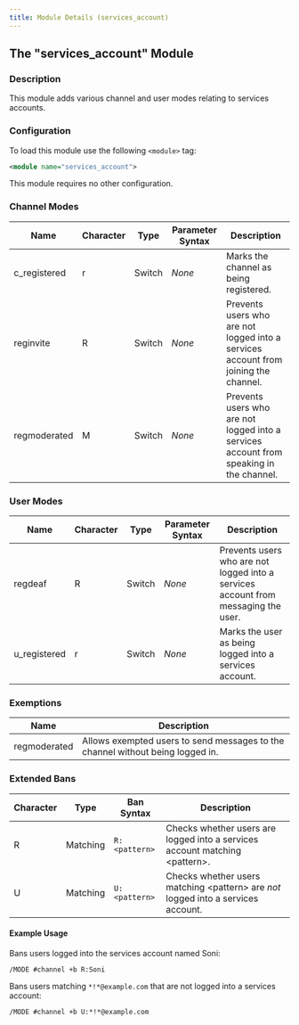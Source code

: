 ```yaml
---
title: Module Details (services_account)
---
```


## The "services_account" Module

### Description

This module adds various channel and user modes relating to services accounts.

### Configuration

To load this module use the following `<module>` tag:

```xml
<module name="services_account">
```

This module requires no other configuration.

### Channel Modes

Name         | Character | Type   | Parameter Syntax | Description
------------ | --------- | ------ | ---------------- | -----------
c_registered | r         | Switch | *None*           | Marks the channel as being registered.
reginvite    | R         | Switch | *None*           | Prevents users who are not logged into a services account from joining the channel.
regmoderated | M         | Switch | *None*           | Prevents users who are not logged into a services account from speaking in the channel.

### User Modes

Name         | Character | Type   | Parameter Syntax | Description
------------ | --------- | ------ | ---------------- | -----------
regdeaf      | R         | Switch | *None*           | Prevents users who are not logged into a services account from messaging the user.
u_registered | r         | Switch | *None*           | Marks the user as being logged into a services account.

### Exemptions

Name         | Description
------------ | -----------
regmoderated | Allows exempted users to send messages to the channel without being logged in.

### Extended Bans

Character | Type     | Ban Syntax    | Description
--------- | -------- | ------------- | -----------
R         | Matching | `R:<pattern>` | Checks whether users are logged into a services account matching &lt;pattern&gt;.
U         | Matching | `U:<pattern>` | Checks whether users matching &lt;pattern&gt; are *not* logged into a services account.

#### Example Usage

Bans users logged into the services account named Soni:

```plaintext
/MODE #channel +b R:Soni
```

Bans users matching `*!*@example.com` that are not logged into a services account:

```plaintext
/MODE #channel +b U:*!*@example.com
```
